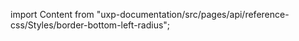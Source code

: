 
import Content from "uxp-documentation/src/pages/api/reference-css/Styles/border-bottom-left-radius";

<Content query="product=photoshop"/>
